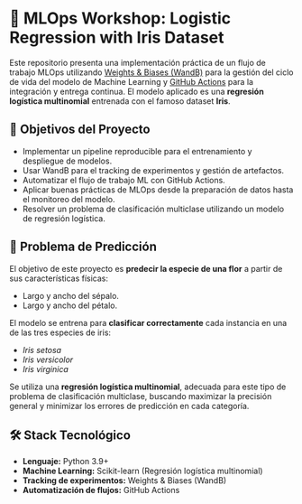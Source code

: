 # 🧪 MLOps Workshop: Logistic Regression with Iris Dataset

Este repositorio presenta una implementación práctica de un flujo de trabajo MLOps utilizando [Weights & Biases (WandB)](https://wandb.ai/) para la gestión del ciclo de vida del modelo de Machine Learning y [GitHub Actions](https://github.com/features/actions) para la integración y entrega continua. El modelo aplicado es una **regresión logística multinomial** entrenada con el famoso dataset **Iris**.

## 🚀 Objetivos del Proyecto

- Implementar un pipeline reproducible para el entrenamiento y despliegue de modelos.
- Usar WandB para el tracking de experimentos y gestión de artefactos.
- Automatizar el flujo de trabajo ML con GitHub Actions.
- Aplicar buenas prácticas de MLOps desde la preparación de datos hasta el monitoreo del modelo.
- Resolver un problema de clasificación multiclase utilizando un modelo de regresión logística.

## 🎯 Problema de Predicción

El objetivo de este proyecto es **predecir la especie de una flor** a partir de sus características físicas:
- Largo y ancho del sépalo.
- Largo y ancho del pétalo.

El modelo se entrena para **clasificar correctamente** cada instancia en una de las tres especies de iris:
- *Iris setosa*
- *Iris versicolor*
- *Iris virginica*

Se utiliza una **regresión logística multinomial**, adecuada para este tipo de problema de clasificación multiclase, buscando maximizar la precisión general y minimizar los errores de predicción en cada categoría.

## 🛠️ Stack Tecnológico

- **Lenguaje:** Python 3.9+
- **Machine Learning:** Scikit-learn (Regresión logística multinomial)
- **Tracking de experimentos:** Weights & Biases (WandB)
- **Automatización de flujos:** GitHub Actions
